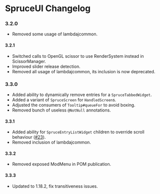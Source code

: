 # SpruceUI Changelog

### 3.2.0

 - Removed some usage of lambdajcommon.

#### 3.2.1

 - Switched calls to OpenGL scissor to use RenderSystem instead in ScissorManager.
 - Improved slider release detection.
 - Removed all usage of lambdajcommon, its inclusion is now deprecated.

### 3.3.0

 - Added ability to dynamically remove entries for a `SpruceTabbedWidget`.
 - Added a variant of `SpruceScreen` for `HandledScreen`s.
 - Adjusted the consumers of `Tooltip#queueFor` to avoid boxing.
 - Removed bunch of useless `@NotNull` annotations.

#### 3.3.1

 - Added ability for `SpruceEntryListWidget` children to override scroll behaviour ([#23](https://github.com/LambdAurora/SpruceUI/pull/23)).
 - Removed inclusion of lambdajcommon.

#### 3.3.2

 - Removed exposed ModMenu in POM publication.

#### 3.3.3

 - Updated to 1.18.2, fix transitiveness issues.
